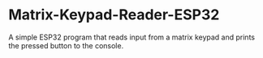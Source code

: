 # Matrix-Keypad-Reader-ESP32
A simple ESP32 program that reads input from a matrix keypad and prints the pressed button to the console.
